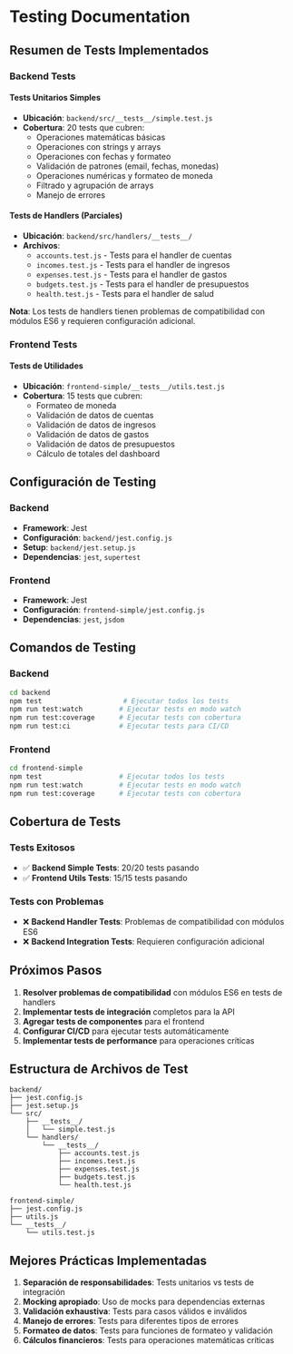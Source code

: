 # Testing Documentation

## Resumen de Tests Implementados

### Backend Tests

#### Tests Unitarios Simples
- **Ubicación**: `backend/src/__tests__/simple.test.js`
- **Cobertura**: 20 tests que cubren:
  - Operaciones matemáticas básicas
  - Operaciones con strings y arrays
  - Operaciones con fechas y formateo
  - Validación de patrones (email, fechas, monedas)
  - Operaciones numéricas y formateo de moneda
  - Filtrado y agrupación de arrays
  - Manejo de errores

#### Tests de Handlers (Parciales)
- **Ubicación**: `backend/src/handlers/__tests__/`
- **Archivos**:
  - `accounts.test.js` - Tests para el handler de cuentas
  - `incomes.test.js` - Tests para el handler de ingresos
  - `expenses.test.js` - Tests para el handler de gastos
  - `budgets.test.js` - Tests para el handler de presupuestos
  - `health.test.js` - Tests para el handler de salud

**Nota**: Los tests de handlers tienen problemas de compatibilidad con módulos ES6 y requieren configuración adicional.

### Frontend Tests

#### Tests de Utilidades
- **Ubicación**: `frontend-simple/__tests__/utils.test.js`
- **Cobertura**: 15 tests que cubren:
  - Formateo de moneda
  - Validación de datos de cuentas
  - Validación de datos de ingresos
  - Validación de datos de gastos
  - Validación de datos de presupuestos
  - Cálculo de totales del dashboard

## Configuración de Testing

### Backend
- **Framework**: Jest
- **Configuración**: `backend/jest.config.js`
- **Setup**: `backend/jest.setup.js`
- **Dependencias**: `jest`, `supertest`

### Frontend
- **Framework**: Jest
- **Configuración**: `frontend-simple/jest.config.js`
- **Dependencias**: `jest`, `jsdom`

## Comandos de Testing

### Backend
```bash
cd backend
npm test                    # Ejecutar todos los tests
npm run test:watch         # Ejecutar tests en modo watch
npm run test:coverage      # Ejecutar tests con cobertura
npm run test:ci            # Ejecutar tests para CI/CD
```

### Frontend
```bash
cd frontend-simple
npm test                   # Ejecutar todos los tests
npm run test:watch         # Ejecutar tests en modo watch
npm run test:coverage      # Ejecutar tests con cobertura
```

## Cobertura de Tests

### Tests Exitosos
- ✅ **Backend Simple Tests**: 20/20 tests pasando
- ✅ **Frontend Utils Tests**: 15/15 tests pasando

### Tests con Problemas
- ❌ **Backend Handler Tests**: Problemas de compatibilidad con módulos ES6
- ❌ **Backend Integration Tests**: Requieren configuración adicional

## Próximos Pasos

1. **Resolver problemas de compatibilidad** con módulos ES6 en tests de handlers
2. **Implementar tests de integración** completos para la API
3. **Agregar tests de componentes** para el frontend
4. **Configurar CI/CD** para ejecutar tests automáticamente
5. **Implementar tests de performance** para operaciones críticas

## Estructura de Archivos de Test

```
backend/
├── jest.config.js
├── jest.setup.js
└── src/
    ├── __tests__/
    │   └── simple.test.js
    └── handlers/
        └── __tests__/
            ├── accounts.test.js
            ├── incomes.test.js
            ├── expenses.test.js
            ├── budgets.test.js
            └── health.test.js

frontend-simple/
├── jest.config.js
├── utils.js
└── __tests__/
    └── utils.test.js
```

## Mejores Prácticas Implementadas

1. **Separación de responsabilidades**: Tests unitarios vs tests de integración
2. **Mocking apropiado**: Uso de mocks para dependencias externas
3. **Validación exhaustiva**: Tests para casos válidos e inválidos
4. **Manejo de errores**: Tests para diferentes tipos de errores
5. **Formateo de datos**: Tests para funciones de formateo y validación
6. **Cálculos financieros**: Tests para operaciones matemáticas críticas

